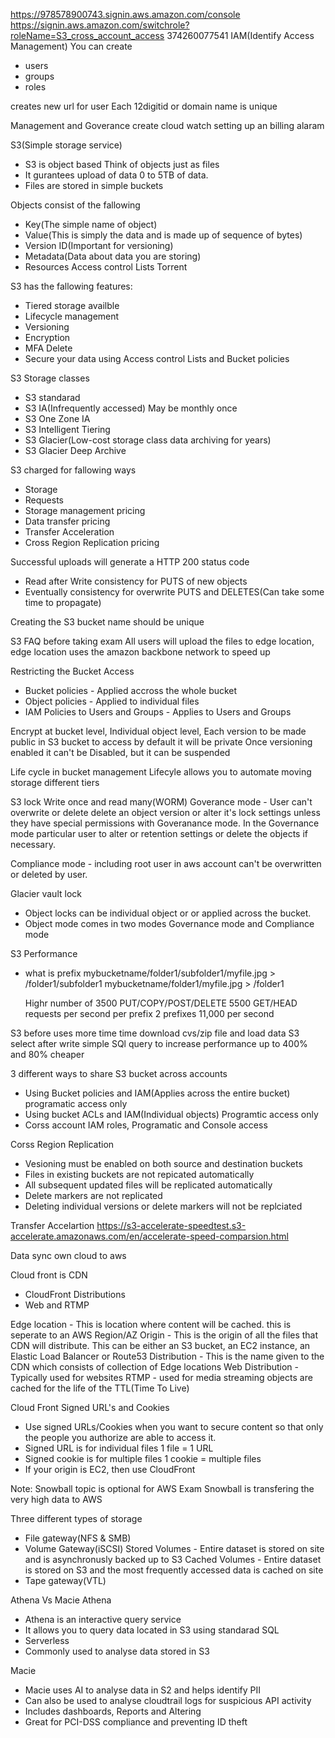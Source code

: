 https://978578900743.signin.aws.amazon.com/console
https://signin.aws.amazon.com/switchrole?roleName=S3_cross_account_access
374260077541
IAM(Identify Access Management)
You can create
- users
- groups
- roles

creates new url for user
Each 12digitid or domain name is unique

Management and Goverance create cloud watch setting up an billing alaram

S3(Simple storage service)

- S3 is object based Think of objects just as files
- It gurantees upload of data 0 to 5TB of data.
- Files are stored in simple buckets

Objects consist of the fallowing

- Key(The simple name of object)
- Value(This is simply the data and is made up of sequence of bytes)
- Version ID(Important for versioning)
- Metadata(Data about data you are storing)
- Resources
    Access control Lists
    Torrent

S3 has the fallowing features:
- Tiered storage availble
- Lifecycle management
- Versioning
- Encryption
- MFA Delete
- Secure your data using Access control Lists and Bucket policies

S3 Storage classes

- S3 standarad 
- S3 IA(Infrequently accessed) May be monthly once
- S3 One Zone IA
- S3 Intelligent Tiering
- S3 Glacier(Low-cost storage class data archiving for years) 
- S3 Glacier Deep Archive

S3 charged for fallowing ways
- Storage
- Requests
- Storage management pricing
- Data transfer pricing
- Transfer Acceleration
- Cross Region Replication pricing

Successful uploads will generate a HTTP 200 status code

- Read after Write consistency for PUTS of new objects
- Eventually consistency for overwrite PUTS and DELETES(Can take some time to propagate)

Creating the S3 bucket name should be unique

S3 FAQ before taking exam
All users will upload the files to edge location, edge location uses the amazon backbone network to speed up

Restricting the Bucket Access
- Bucket policies - Applied accross the whole bucket
- Object policies - Applied to individual files
- IAM Policies to Users and Groups - Applies to Users and Groups

Encrypt at bucket level, Individual object level,
Each version to be made public in S3 bucket to access by default it will be private
Once versioning enabled it can't be Disabled, but it can be suspended

Life cycle in bucket management
Lifecyle allows you to automate moving storage different tiers

S3 lock
 Write once and read many(WORM)
 Goverance mode - User can't overwrite or delete delete an object version or alter it's lock
 settings unless they have special permissions with Goveranance mode.
 In the Governance mode particular user to alter or retention settings or delete the objects if necessary.

 Compliance mode - including root user in aws account can't be overwritten or deleted by user.

Glacier vault lock
- Object locks can be individual object or or applied across the bucket.
- Object mode comes in two modes Governance mode and Compliance mode

S3 Performance
- what is prefix
  mybucketname/folder1/subfolder1/myfile.jpg > /folder1/subfolder1
  mybucketname/folder1/myfile.jpg > /folder1

  Highr number of 3500 PUT/COPY/POST/DELETE 
  5500 GET/HEAD requests per second per prefix
  2 prefixes 11,000 per second

S3 before uses more time time download cvs/zip file and load data
S3 select after write simple SQl query to increase performance up to 400% and 80% cheaper

3 different ways to share S3 bucket across accounts
- Using Bucket policies and IAM(Applies across the entire bucket) programatic access only
- Using bucket ACLs and IAM(Individual objects) Programtic access only
- Corss account IAM roles, Programatic and Console access

Corss Region Replication
- Vesioning must be enabled on both source and destination buckets
- Files in existing buckets are not repicated automatically
- All subsequent updated files will be replicated automatically
- Delete markers are not replicated
- Deleting individual versions or delete markers will not be replciated

Transfer Accelartion
https://s3-accelerate-speedtest.s3-accelerate.amazonaws.com/en/accelerate-speed-comparsion.html

Data sync
own cloud to aws

Cloud front is CDN
- CloudFront Distributions
- Web and RTMP

Edge location - This is location where content will be cached. this is seperate to an AWS Region/AZ
Origin - This is the origin of all the files that CDN will distribute. This can be either an S3 bucket, an EC2 instance,
         an Elastic Load Balancer or Route53
Distribution - This is the name given to the CDN which consists of collection of Edge locations
Web Distribution - Typically used for websites
RTMP - used for media streaming
objects are cached for the life of the TTL(Time To Live)

Cloud Front Signed URL's and Cookies

- Use signed URLs/Cookies when you want to secure content so that only the people you authorize are able to access it.
- Signed URL is for individual files 1 file = 1 URL
- Signed cookie is for multiple files 1 cookie = multiple files
- If your origin is EC2, then use CloudFront

Note: Snowball topic is optional for AWS Exam
Snowball is transfering the very high data to AWS

Three different types of storage
- File gateway(NFS & SMB)
- Volume Gateway(iSCSI)
    Stored Volumes - Entire dataset is stored on site and is asynchronusly backed up to S3
    Cached Volumes - Entire dataset is stored on S3 and the most frequently accessed data is cached on site
- Tape gateway(VTL) 

Athena Vs Macie
Athena
- Athena is an interactive query service
- It allows you to query data located in S3 using standarad SQL
- Serverless
- Commonly used to analyse data stored in S3

Macie
- Macie uses AI to analyse data in S2 and helps identify PII
- Can also be used to analyse cloudtrail logs for suspicious API activity
- Includes dashboards, Reports and Altering
- Great for PCI-DSS compliance and preventing ID theft
